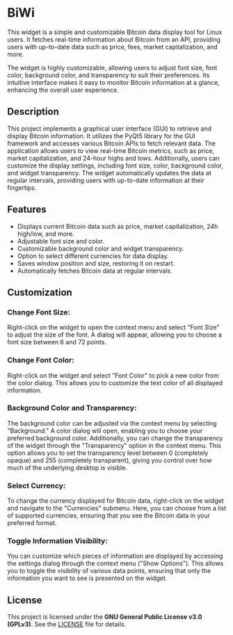 # BiWi

This widget is a simple and customizable Bitcoin data display tool for Linux users. It fetches real-time information about Bitcoin from an API, providing users with up-to-date data such as price, fees, market capitalization, and more.

The widget is highly customizable, allowing users to adjust font size, font color, background color, and transparency to suit their preferences. Its intuitive interface makes it easy to monitor Bitcoin information at a glance, enhancing the overall user experience.

## Description

This project implements a graphical user interface (GUI) to retrieve and display Bitcoin information. It utilizes the PyQt5 library for the GUI framework and accesses various Bitcoin APIs to fetch relevant data. The application allows users to view real-time Bitcoin metrics, such as price, market capitalization, and 24-hour highs and lows. Additionally, users can customize the display settings, including font size, color, background color, and widget transparency. The widget automatically updates the data at regular intervals, providing users with up-to-date information at their fingertips.

## Features

- Displays current Bitcoin data such as price, market capitalization, 24h high/low, and more.
- Adjustable font size and color.
- Customizable background color and widget transparency.
- Option to select different currencies for data display.
- Saves window position and size, restoring it on restart.
- Automatically fetches Bitcoin data at regular intervals.

## Customization

### Change Font Size:

Right-click on the widget to open the context menu and select "Font Size" to adjust the size of the font. A dialog will appear, allowing you to choose a font size between 6 and 72 points.

### Change Font Color:

Right-click on the widget and select "Font Color" to pick a new color from the color dialog. This allows you to customize the text color of all displayed information.

### Background Color and Transparency:

The background color can be adjusted via the context menu by selecting "Background." A color dialog will open, enabling you to choose your preferred background color. Additionally, you can change the transparency of the widget through the "Transparency" option in the context menu. This option allows you to set the transparency level between 0 (completely opaque) and 255 (completely transparent), giving you control over how much of the underlying desktop is visible.

### Select Currency:

To change the currency displayed for Bitcoin data, right-click on the widget and navigate to the "Currencies" submenu. Here, you can choose from a list of supported currencies, ensuring that you see the Bitcoin data in your preferred format.

### Toggle Information Visibility:

You can customize which pieces of information are displayed by accessing the settings dialog through the context menu ("Show Options"). This allows you to toggle the visibility of various data points, ensuring that only the information you want to see is presented on the widget.

## License

This project is licensed under the **GNU General Public License v3.0 (GPLv3)**. See the [LICENSE](https://www.gnu.org/licenses/gpl-3.0.html) file for details.
